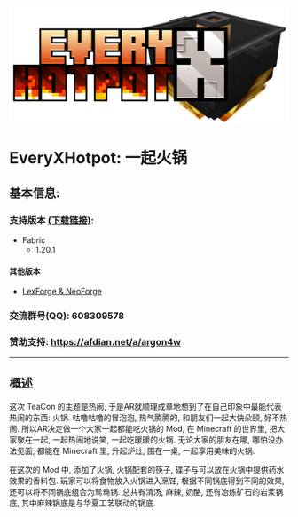 ![logo](/src/main/resources/assets/everyxhotpot/icon.png)

# EveryXHotpot: 一起火锅

## 基本信息:

### 支持版本 [(下载链接)](https://www.mcmod.cn/download/12735.html):

- Fabric
    - 1.20.1

#### 其他版本

- [LexForge & NeoForge](https://github.com/Argon4W/EveryXHotpot)

### 交流群号(QQ): 608309578

### 赞助支持: https://afdian.net/a/argon4w

***

## 概述

这次 TeaCon 的主题是热闹, 于是AR就顺理成章地想到了在自己印象中最能代表热闹的东西: 火锅.
咕噜咕噜的冒泡泡, 热气腾腾的, 和朋友们一起大快朵颐, 好不热闹.
所以AR决定做一个大家一起都能吃火锅的 Mod, 在 Minecraft 的世界里, 把大家聚在一起, 一起热闹地说笑, 一起吃暖暖的火锅.
无论大家的朋友在哪, 哪怕没办法见面, 都能在 Minecraft 里, 升起炉灶, 围在一桌, 一起享用美味的火锅.

在这次的 Mod 中, 添加了火锅, 火锅配套的筷子, 碟子与可以放在火锅中提供药水效果的香料包.
玩家可以将食物放入火锅进入烹饪, 根据不同锅底得到不同的效果, 还可以将不同锅底组合为鸳鸯锅.
总共有清汤, 麻辣, 奶酪, 还有冶炼矿石的岩浆锅底, 其中麻辣锅底是与华夏工艺联动的锅底.